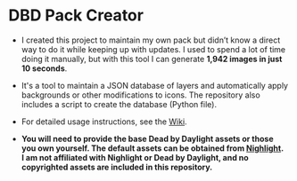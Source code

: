 # DBD Pack Creator

* I created this project to maintain my own pack but didn’t know a direct way to do it while keeping up with updates. I used to spend a lot of time doing it manually, but with this tool I can generate **1,942 images in just 10 seconds**.
* It's a tool to maintain a JSON database of layers and automatically apply backgrounds or other modifications to icons. The repository also includes a script to create the database (Python file).

* For detailed usage instructions, see the [Wiki](https://github.com/uvsq22200574/DeadByDaylight_Pack_Creator/wiki).

* **You will need to provide the base Dead by Daylight assets or those you own yourself. The default assets can be obtained from [Nighlight](https://nightlight.gg/packs/default).  
I am not affiliated with Nighlight or Dead by Daylight, and no copyrighted assets are included in this repository.**
